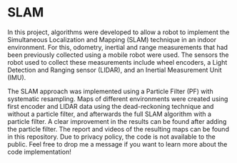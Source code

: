 # SLAM

In this project, algorithms were developed to allow a robot to implement the Simultaneous Localization and Mapping (SLAM) technique in an indoor environment. For this, odometry, inertial and range measurements that had been previously collected using a mobile robot were used. The sensors the robot used to collect these measurements include wheel encoders, a Light Detection and Ranging sensor (LIDAR), and an Inertial Measurement Unit (IMU).

The SLAM approach was implemented using a Particle Filter (PF) with systematic resampling. Maps of different environments were created using first encoder and LIDAR data using the dead-reckoning technique and without a particle filter, and afterwards the full SLAM algorithm with a particle filter. A clear improvement in the results can be found after adding the particle filter. The report and videos of the resulting maps can be found in this repository. Due to privacy policy, the code is not available to the public. Feel free to drop me a message if you want to learn more about the code implementation! 
